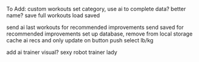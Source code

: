 To Add:
custom workouts set category, use ai to complete data?
better name?
save full workouts
load saved

send ai last workouts for recommended improvements
send saved for recommended improvements
set up database, remove from local storage
cache ai recs and only update on button push
select lb/kg

add ai trainer visual? sexy robot trainer lady